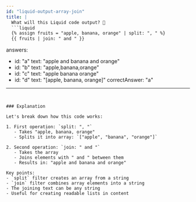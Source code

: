 ```yaml
---
id: "liquid-output-array-join"
title: |
  What will this Liquid code output? 🔄
  ```liquid
  {% assign fruits = "apple, banana, orange" | split: ", " %}
  {{ fruits | join: " and " }}
  ```

answers:
  - id: "a"
    text: "apple and banana and orange"
  - id: "b"
    text: "apple,banana,orange"
  - id: "c"
    text: "apple banana orange"
  - id: "d"
    text: "[apple, banana, orange]"
correctAnswer: "a"
---
```


### Explanation

Let's break down how this code works:

1. First operation: `split: ", "`
   - Takes "apple, banana, orange"
   - Splits it into array: `["apple", "banana", "orange"]`

2. Second operation: `join: " and "`
   - Takes the array
   - Joins elements with " and " between them
   - Results in: "apple and banana and orange"

Key points:
- `split` filter creates an array from a string
- `join` filter combines array elements into a string
- The joining text can be any string
- Useful for creating readable lists in content 